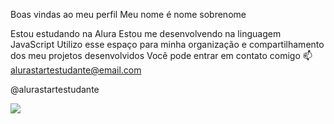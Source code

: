 Boas vindas ao meu perfil
Meu nome é nome sobrenome

Estou estudando na Alura
Estou me desenvolvendo na linguagem JavaScript
Utilizo esse espaço para minha organização e compartilhamento dos meu projetos desenvolvidos
Você pode entrar em contato comigo 📫
alurastartestudante@email.com

@alurastartestudante




![]([https://www.bing.com/images/search?view=detailV2&ccid=F%2bN41054&id=A086D3A46E0BDA2D14A6ED8ECF65ECAE3D608520&thid=OIP.F-N41054jfw4yJP00OiCgQHaFj&mediaurl=https%3a%2f%2f1.bp.blogspot.com%2f--o_TmvpIytg%2fU_IEJU6FseI%2fAAAAAAAAKrc%2fFk9_U_2NOTE%2fs1600%2fCharmander%252B1.gif&cdnurl=https%3a%2f%2fth.bing.com%2fth%2fid%2fR.17e378d74e788dfc38c893f4d0e88281%3frik%3dIIVgPa7sZc%252bO7Q%26pid%3dImgRaw%26r%3d0&exph=375&expw=500&q=charmander+gif&simid=608054648407206127&FORM=IRPRST&ck=B3E7C374DD8B5C249E770B011A954126&selectedIndex=1&itb=0&ajaxhist=0&ajaxserp=0)

